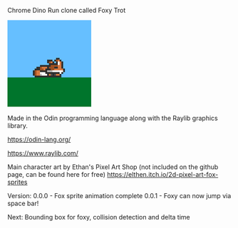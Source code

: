 Chrome Dino Run clone called Foxy Trot

<picture>
 <img alt="SLEEPING-FOX-SPRITE" src="thumb.png">
</picture>

Made in the Odin programming language along with the Raylib graphics library.

https://odin-lang.org/

https://www.raylib.com/


Main character art by Ethan's Pixel Art Shop (not included on the github page, can be found here for free)
https://elthen.itch.io/2d-pixel-art-fox-sprites


Version: 
0.0.0 - Fox sprite animation complete 
0.0.1 - Foxy can now jump via space bar! 

Next:
Bounding box for foxy, collision detection and delta time